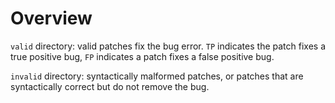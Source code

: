 # Overview

`valid` directory: valid patches fix the bug error. `TP` indicates the patch fixes a true positive bug, `FP` indicates a patch fixes a false positive bug.


`invalid` directory: syntactically malformed patches, or patches that are syntactically correct but do not remove the bug.

